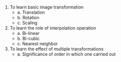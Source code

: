 1. To learn basic image transformation
   - a. Translation
   - b. Rotation
   - c. Scaling
2. To learn the role of interpolation operation
   - a. Bi-linear
   - b. Bi-cubic
   - c. Nearest neighbor
3. To learn the effect of multiple transformations
   - a. Significance of order in which one carried out
